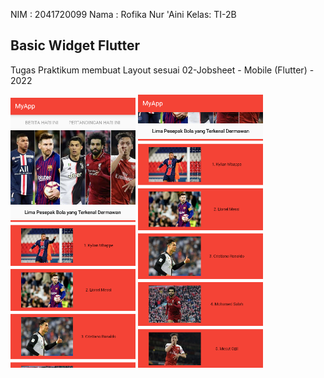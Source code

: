 NIM  : 2041720099
Nama : Rofika Nur 'Aini
Kelas: TI-2B

## Basic Widget Flutter

Tugas Praktikum membuat Layout sesuai 02-Jobsheet - Mobile (Flutter) - 2022

<img src="images/image1.png" alt="drawing" style="width:200px;"/>
<img src="images/image2.png" alt="drawing" style="width:200px;"/>